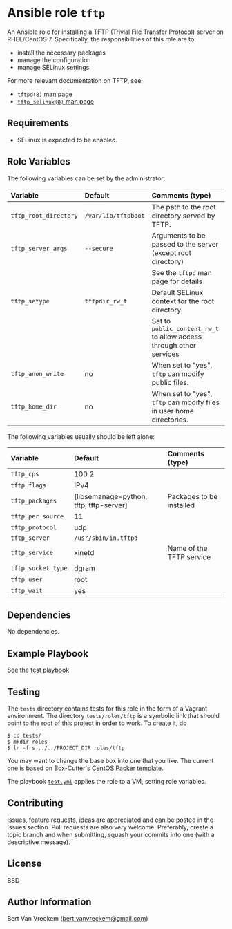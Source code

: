 # Ansible role `tftp`

An Ansible role for installing a TFTP (Trivial File Transfer Protocol) server on RHEL/CentOS 7. Specifically, the responsibilities of this role are to:

- install the necessary packages
- manage the configuration
- manage SELinux settings

For more relevant documentation on TFTP, see:

- [`tftpd(8)` man page](http://linuxmanpages.net/manpages/fedora21/man8/tftpd.8.html)
- [`tftp_selinux(8)` man page](http://linuxmanpages.net/manpages/fedora21/man8/tftpd_selinux.8.html)

## Requirements

- SELinux is expected to be enabled.

## Role Variables

The following variables can be set by the administrator:

| Variable              | Default             | Comments (type)                                                      |
| :---                  | :---                | :---                                                                 |
| `tftp_root_directory` | `/var/lib/tftpboot` | The path to the root directory served by TFTP.                       |
| `tftp_server_args`    | `--secure`          | Arguments to be passed to the server (except root directory)         |
|                       |                     | See the `tftpd` man page for details                                 |
| `tftp_setype`         | `tftpdir_rw_t`      | Default SELinux context for the root directory.                      |
|                       |                     | Set to `public_content_rw_t` to allow access through other services  |
| `tftp_anon_write`     | no                  | When set to "yes", `tftp` can modify public files.                   |
| `tftp_home_dir`       | no                  | When set to "yes", `tftp` can modify files in user home directories. |

The following variables usually should be left alone:

| Variable           | Default                                 | Comments (type)          |
| :---               | :---                                    | :---                     |
| `tftp_cps`         | 100 2                                   |                          |
| `tftp_flags`       | IPv4                                    |                          |
| `tftp_packages`    | [libsemanage-python, tftp, tftp-server] | Packages to be installed |
| `tftp_per_source`  | 11                                      |                          |
| `tftp_protocol`    | udp                                     |                          |
| `tftp_server`      | `/usr/sbin/in.tftpd`                    |                          |
| `tftp_service`     | xinetd                                  | Name of the TFTP service |
| `tftp_socket_type` | dgram                                   |                          |
| `tftp_user`        | root                                    |                          |
| `tftp_wait`        | yes                                     |                          |

## Dependencies

No dependencies.

## Example Playbook

See the [test playbook](tests/test.yml)

## Testing

The `tests` directory contains tests for this role in the form of a Vagrant environment. The directory `tests/roles/tftp` is a symbolic link that should point to the root of this project in order to work. To create it, do

```ShellSession
$ cd tests/
$ mkdir roles
$ ln -frs ../../PROJECT_DIR roles/tftp
```

You may want to change the base box into one that you like. The current one is based on Box-Cutter's [CentOS Packer template](https://github.com/boxcutter/centos).

The playbook [`test.yml`](tests/test.yml) applies the role to a VM, setting role variables.

## Contributing

Issues, feature requests, ideas are appreciated and can be posted in the Issues section. Pull requests are also very welcome. Preferably, create a topic branch and when submitting, squash your commits into one (with a descriptive message).

## License

BSD

## Author Information

Bert Van Vreckem (bert.vanvreckem@gmail.com)

